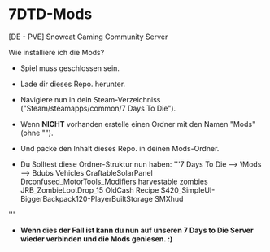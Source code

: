 # 7DTD-Mods
[DE - PVE] Snowcat Gaming Community Server


Wie installiere ich die Mods?
- Spiel muss geschlossen sein.
- Lade dir dieses Repo. herunter.
- Navigiere nun in dein Steam-Verzeichniss ("Steam/steamapps/common/7 Days To Die").
- Wenn **NICHT** vorhanden erstelle einen Ordner mit den Namen "Mods" (ohne "").
- Und packe den Inhalt dieses Repo. in deinen Mods-Ordner.

- Du Solltest diese Ordner-Struktur nun haben:
'''7 Days To Die
     -->  \Mods
               -->
                    Bdubs Vehicles
                    CraftableSolarPanel
                    Drconfused_MotorTools_Modifiers
                    harvestable zombies
                    JRB_ZombieLootDrop_15
                    OldCash Recipe
                    S420_SimpleUI-BiggerBackpack120-PlayerBuiltStorage
                    SMXhud


'''
- **Wenn dies der Fall ist kann du nun auf unseren 7 Days to Die Server wieder verbinden und die Mods geniesen. :)**
